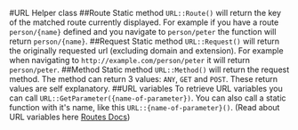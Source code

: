 #URL Helper class
##Route
Static method `URL::Route()` will return the key of the matched route currently displayed. For example if you have a route `person/{name}` defined and you navigate to `person/peter` the function will return `person/{name}`.
##Request
Static method `URL::Request()` will return the originally requested url (excluding domain and extension). For example when navigating to `http://example.com/person/peter` it will return `person/peter`.
##Method
Static method `URL::Method()` will return the request method. The method can return 3 values: `ANY`, `GET` and `POST`. These return values are self explanatory.
##URL variables
To retrieve URL variables you can call `URL::GetParameter({name-of-parameter})`. You can also call a static function with it's name, like this `URL::{name-of-parameter}()`. (Read about URL variables here [Routes Docs](http://xtend.readthedocs.org/en/latest/Routes/))